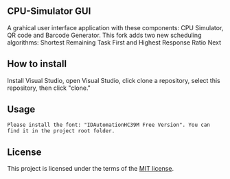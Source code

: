 ## CPU-Simulator GUI
A grahical user interface application with these components: CPU Simulator, QR code and Barcode Generator.
This fork adds two new scheduling algorithms: Shortest Remaining Task First and Highest Response Ratio Next

## How to install
Install Visual Studio, open Visual Studio, click clone a repository, select this repository, then click "clone."

## Usage

```
Please install the font: "IDAutomationHC39M Free Version". You can find it in the project root folder.
```

## License
This project is licensed under the terms of the [MIT license](https://choosealicense.com/licenses/mit/).
